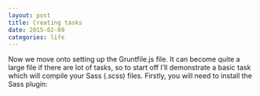 ```yaml
---
layout: post
title: Creating tasks
date: 2015-02-09
categories: life
---
```


Now we move onto setting up the Gruntfile.js file. It can become quite a large file if there are lot of tasks, so to start off I’ll demonstrate a basic task which will compile your Sass (.scss) files. Firstly, you will need to install the Sass plugin: